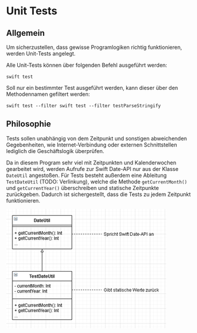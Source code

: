 # Unit Tests

## Allgemein
Um sicherzustellen, dass gewisse Programlogiken richtig funktionieren, werden Unit-Tests angelegt.

Alle Unit-Tests können über folgenden Befehl ausgeführt werden:

```text
swift test
```

Soll nur ein bestimmter Test ausgeführt werden, kann dieser über den Methodennamen gefiltert werden:

```text
swift test --filter swift test --filter testParseStringify
```

## Philosophie

Tests sollen unabhängig von dem Zeitpunkt und sonstigen abweichenden Gegebenheiten, 
wie Internet-Verbindung oder externen Schnittstellen lediglich die Geschäftslogik überprüfen.

Da in diesem Program sehr viel mit Zeitpunkten und Kalenderwochen gearbeitet wird, 
werden Aufrufe zur Swift Date-API nur aus der Klasse `DateUtil` angestoßen.
Für Tests besteht außerdem eine Ableitung `TestDateUtil` (TODO: Verlinkung), welche die Methode
`getCurrentMonth()` und `getCurrentYear()` überschreiben und statische Zeitpunkte zurückgeben.
Dadurch ist sichergestellt, dass die Tests zu jedem Zeitpunkt funktionieren.

![DateUtil+TestDateUtil](Resources/DateUtil.PNG)